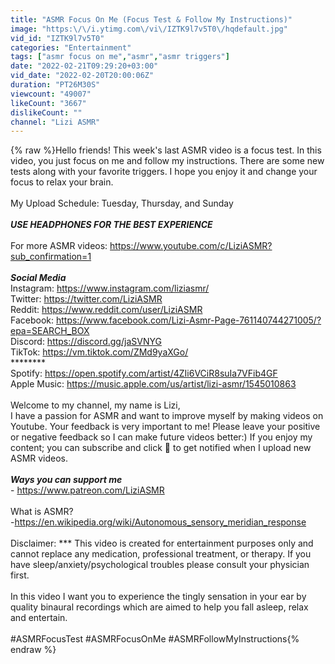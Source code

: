 ```yaml
---
title: "ASMR Focus On Me (Focus Test & Follow My Instructions)"
image: "https:\/\/i.ytimg.com\/vi\/IZTK9l7v5T0\/hqdefault.jpg"
vid_id: "IZTK9l7v5T0"
categories: "Entertainment"
tags: ["asmr focus on me","asmr","asmr triggers"]
date: "2022-02-21T09:29:20+03:00"
vid_date: "2022-02-20T20:00:06Z"
duration: "PT26M30S"
viewcount: "49007"
likeCount: "3667"
dislikeCount: ""
channel: "Lizi ASMR"
---
```

{% raw %}Hello friends!  This week's last ASMR video is a focus test.  In this video, you just focus on me and follow my instructions.  There are some new tests along with your favorite triggers.  I hope you enjoy it and change your focus to relax your brain.  <br /><br />My Upload Schedule: Tuesday, Thursday, and Sunday <br /><br />***USE HEADPHONES FOR THE BEST EXPERIENCE***<br /><br />For more ASMR videos: <a rel="nofollow" target="blank" href="https://www.youtube.com/c/LiziASMR?sub_confirmation=1">https://www.youtube.com/c/LiziASMR?sub_confirmation=1</a><br /><br /> ***Social Media***<br />Instagram: <a rel="nofollow" target="blank" href="https://www.instagram.com/liziasmr/">https://www.instagram.com/liziasmr/</a><br />Twitter: <a rel="nofollow" target="blank" href="https://twitter.com/LiziASMR">https://twitter.com/LiziASMR</a><br />Reddit: <a rel="nofollow" target="blank" href="https://www.reddit.com/user/LiziASMR">https://www.reddit.com/user/LiziASMR</a><br />Facebook: <a rel="nofollow" target="blank" href="https://www.facebook.com/Lizi-Asmr-Page-761140744271005/?epa=SEARCH_BOX">https://www.facebook.com/Lizi-Asmr-Page-761140744271005/?epa=SEARCH_BOX</a><br />Discord: <a rel="nofollow" target="blank" href="https://discord.gg/jaSVNYG">https://discord.gg/jaSVNYG</a><br />TikTok: <a rel="nofollow" target="blank" href="https://vm.tiktok.com/ZMd9yaXGo/">https://vm.tiktok.com/ZMd9yaXGo/</a><br /> ********<br />Spotify: <a rel="nofollow" target="blank" href="https://open.spotify.com/artist/4ZIi6VCiR8suIa7VFib4GF">https://open.spotify.com/artist/4ZIi6VCiR8suIa7VFib4GF</a><br />Apple Music: <a rel="nofollow" target="blank" href="https://music.apple.com/us/artist/lizi-asmr/1545010863">https://music.apple.com/us/artist/lizi-asmr/1545010863</a><br /><br />Welcome to my channel, my name is Lizi, <br />I have a passion for ASMR and want to improve myself by making videos on Youtube.  Your feedback is very important to me! Please leave your positive or negative feedback so I can make future videos better:) If you enjoy my content; you can subscribe and click 🔔 to get notified when I upload new ASMR videos.<br /><br />***Ways you can support me***<br />- <a rel="nofollow" target="blank" href="https://www.patreon.com/LiziASMR">https://www.patreon.com/LiziASMR</a><br /><br />What is ASMR?<br />-<a rel="nofollow" target="blank" href="https://en.wikipedia.org/wiki/Autonomous_sensory_meridian_response">https://en.wikipedia.org/wiki/Autonomous_sensory_meridian_response</a><br /><br />Disclaimer: *** This video is created for entertainment purposes only and cannot replace any medication, professional treatment, or therapy. If you have sleep/anxiety/psychological troubles please consult your physician first.<br /><br />In this video I want you to experience the tingly sensation in your ear by quality binaural recordings which are aimed to help you fall asleep, relax and entertain.<br /><br />#ASMRFocusTest #ASMRFocusOnMe #ASMRFollowMyInstructions{% endraw %}

